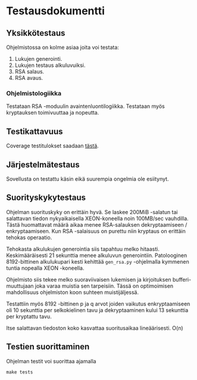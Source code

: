 # Testausdokumentti

## Yksikkötestaus

Ohjelmistossa on kolme asiaa joita voi testata:

1. Lukujen generointi.
2. Lukujen testaus alkuluvuiksi.
3. RSA salaus.
4. RSA avaus.

### Ohjelmistologiikka

Testataan RSA -moduulin avaintenluontilogiikka. Testataan myös
kryptauksen toimivuuttaa ja nopeutta.

## Testikattavuus

Coverage testitulokset saadaan [tästä](coverage_20211206.txt).

## Järjestelmätestaus

Sovellusta on testattu käsin eikä suurempia ongelmia ole esiitynyt.

## Suorityskykytestaus

Ohjelman suorituskyky on erittäin hyvä. Se laskee 200MiB -salatun tai
salattavan tiedon nykyaikaisella XEON-koneella noin 100MB/sec vauhdilla.
Tästä huomattavat määrä aikaa menee RSA-salauksen dekryptaamiseen /
enkryptaamiseen. Kun RSA -salaisuus on purettu niin kryptaus on erittäin
tehokas operaatio.

Tehokasta alkulukujen generointia siis tapahtuu melko hitaasti. Keskimääräisesti
21 sekunttia menee alkuluvun generointiin. Patolooginen 8192-bittinen alkulukupari
kesti kehittää `gen_rsa.py` -ohjelmalla kymmenen tuntia nopealla XEON -koneella.

Ohjelmisto siis tekee melko suoraviivaisen lukemisen ja kirjoituksen bufferi-muuttujaan 
joka varaa muistia sen tarpeisiin. Tässä on optimoimisen mahdollisuus ohjelmiston koon
suhteen muistijäljessä.

Testattiin myös 8192 -bittinen p ja q arvot joiden vaikutus enkryptaamiseen oli 10
sekunttia per selkokielinen tavu ja dekryptaaminen kului 13 sekunttia per 
kryptattu tavu.

Itse salattavan tiedoston koko kasvattaa suoritusaikaa lineäärisesti. O(n)

## Testien suorittaminen

Ohjelman testit voi suorittaa ajamalla

```
make tests
```
